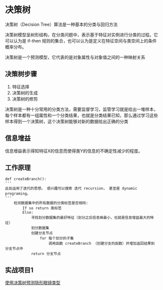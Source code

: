 # 决策树
决策树（Decision Tree）算法是一种基本的分类与回归方法

决策树模型呈树形结构，在分类问题中，表示基于特征对实例进行分类的过程。它可以认为是 if-then 规则的集合，也可以认为是定义在特征空间与类空间上的条件概率分布。

决策树是一个预测模型，它代表的是对象属性与对象值之间的一种映射关系


## 决策树步骤
1. 特征选择
2. 决策树的生成
3. 决策树的修剪

决策树是一种十分常用的分类方法，需要监督学习，监管学习就是给出一堆样本，每个样本都有一组属性和一个分类结果，也就是分类结果已知，那么通过学习这些样本得到一个决策树，这个决策树能够对新的数据给出正确的分类


## 信息增益
信息增益表示得知特征X的信息而使得类Y的信息的不确定性减少的程度。

## 工作原理

```
def createBranch():
'''
此处运用了迭代的思想。 感兴趣可以搜索 迭代 recursion， 甚至是 dynamic programing。
'''
    检测数据集中的所有数据的分类标签是否相同:
        If so return 类标签
        Else:
            寻找划分数据集的最好特征（划分之后信息熵最小，也就是信息增益最大的特征）
            划分数据集
            创建分支节点
                for 每个划分的子集
                    调用函数 createBranch （创建分支的函数）并增加返回结果到分支节点中
            return 分支节点

```


## 实战项目1
[使用决策树预测隐形眼镜类型](./dTree_glasses.py)
